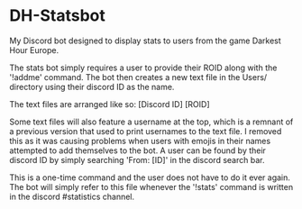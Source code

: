 # DH-Statsbot
My Discord bot designed to display stats to users from the game Darkest Hour Europe.

The stats bot simply requires a user to provide their ROID along with the '!addme' command.
The bot then creates a new text file in the Users/ directory using their discord ID as the name.

The text files are arranged like so:
[Discord ID]
[ROID]

Some text files will also feature a username at the top, which is a remnant of a previous version that used to print usernames to the text file. I removed this as it was causing problems when users with emojis in their names attempted to add themselves to the bot. A user can be found by their discord ID by simply searching 'From: [ID]' in the discord search bar.

This is a one-time command and the user does not have to do it ever again. The bot will simply refer to this file whenever the '!stats' command is written in the discord #statistics channel.
